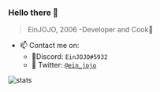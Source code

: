 

<!--
**EinJOJO/EinJOJO** is a ✨ _special_ ✨ repository because its `README.md` (this file) appears on your GitHub profile.

Here are some ideas to get you started:

- 🔭 I’m currently working on ...
- 🌱 I’m currently learning ...
- 👯 I’m looking to collaborate on ...
- 🤔 I’m looking for help with ...
- 💬 Ask me about ...
- 📫 How to reach me: ...
- 😄 Pronouns: ...
- ⚡ Fun fact: ...
-->

### **Hello there 👋** 
> EinJOJO, 2006
> -Developer and Cook🍕



 - 📫 Contact me on:  
   - 👻Discord: `EinJOJO#5932`
   - 🐤 Twitter: [`@ein_jojo`](https://twitter.com/ein_jojo)
 
 


![stats](https://github-readme-stats.vercel.app/api?username={Ein_Jojo})
